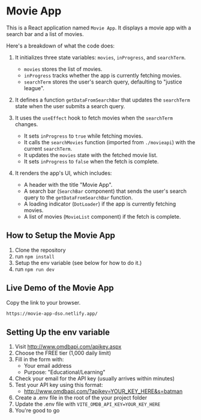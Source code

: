 # Movie App

This is a React application named `Movie App`. It displays a movie app with a search bar and a list of movies.

Here's a breakdown of what the code does:

1. It initializes three state variables: `movies`, `inProgress`, and `searchTerm`.

   - `movies` stores the list of movies.
   - `inProgress` tracks whether the app is currently fetching movies.
   - `searchTerm` stores the user's search query, defaulting to "justice league".

2. It defines a function `getDataFromSearchBar` that updates the `searchTerm` state when the user submits a search query.

3. It uses the `useEffect` hook to fetch movies when the `searchTerm` changes.

   - It sets `inProgress` to `true` while fetching movies.
   - It calls the `searchMovies` function (imported from `./movieapi`) with the current `searchTerm`.
   - It updates the `movies` state with the fetched movie list.
   - It sets `inProgress` to `false` when the fetch is complete.

4. It renders the app's UI, which includes:
   - A header with the title "Movie App".
   - A search bar (`SearchBar` component) that sends the user's search query to the `getDataFromSearchBar` function.
   - A loading indicator (`DotLoader`) if the app is currently fetching movies.
   - A list of movies (`MovieList` component) if the fetch is complete.

## How to Setup the Movie App

1. Clone the repository
2. run `npm install`
3. Setup the env variable (see below for how to do it.)
3. run `npm run dev`

## Live Demo of the Movie App

Copy the link to your browser.

```sh
https://movie-app-dso.netlify.app/
```

## Setting Up the env variable
1. Visit http://www.omdbapi.com/apikey.aspx
2. Choose the FREE tier (1,000 daily limit)
3. Fill in the form with:
    - Your email address
    - Purpose: "Educational/Learning"
4. Check your email for the API key (usually arrives within minutes)
5. Test your API key using this format:
    - http://www.omdbapi.com/?apikey=YOUR_KEY_HERE&s=batman
6. Create a .env file in the root of the your project folder
7. Update the .env file with `VITE_OMDB_API_KEY=YOUR_KEY_HERE`
8. You're good to go